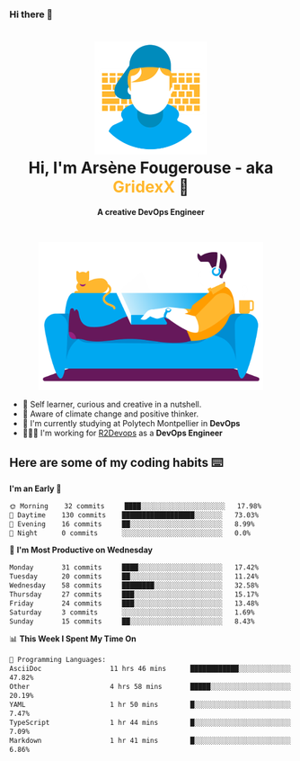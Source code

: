 ### Hi there 👋

<!--
**GridexX/gridexx** is a ✨ _special_ ✨ repository because its `README.md` (this file) appears on your GitHub profile.

Here are some ideas to get you started:

- 🔭 I’m currently working on ...
- 🌱 I’m currently learning ...
- 👯 I’m looking to collaborate on ...
- 🤔 I’m looking for help with ...
- 💬 Ask me about ...
- 📫 How to reach me: ...
- 😄 Pronouns: ...
- ⚡ Fun fact: ...
-->


<!-- Header -->
<h1 align="center">
  <img src="./images/user_profile.png" width="200">
  <br>
  Hi, I'm Arsène Fougerouse - aka <span style="color:#ffb72e">GridexX</span> 👋
</h1>


<p align="center">
  <b>A creative DevOps Engineer </b>
</p>
<br/>
<p align="center">
  <img src="./images/man_couch.png" width="400">
</p>

- 🎨 Self learner, curious and creative in a nutshell. 
- 🌱 Aware of climate change and positive thinker.
- 📕 I'm currently studying at Polytech Montpellier in **DevOps**
- 👨🏻‍💻 I'm working for [R2Devops](https://r2devops.io) as a **DevOps Engineer**


## Here are some of my coding habits ⌨️

<!-- Add a section about tech and Ops stack
  Like this one : https://github.com/Xanthus58#-tech-stack
-->
<!--START_SECTION:waka-->
**I'm an Early 🐤** 

```text
🌞 Morning    32 commits     ████░░░░░░░░░░░░░░░░░░░░░   17.98% 
🌆 Daytime    130 commits    ██████████████████░░░░░░░   73.03% 
🌃 Evening    16 commits     ██░░░░░░░░░░░░░░░░░░░░░░░   8.99% 
🌙 Night      0 commits      ░░░░░░░░░░░░░░░░░░░░░░░░░   0.0%

```
📅 **I'm Most Productive on Wednesday** 

```text
Monday       31 commits     ████░░░░░░░░░░░░░░░░░░░░░   17.42% 
Tuesday      20 commits     ██░░░░░░░░░░░░░░░░░░░░░░░   11.24% 
Wednesday    58 commits     ████████░░░░░░░░░░░░░░░░░   32.58% 
Thursday     27 commits     ███░░░░░░░░░░░░░░░░░░░░░░   15.17% 
Friday       24 commits     ███░░░░░░░░░░░░░░░░░░░░░░   13.48% 
Saturday     3 commits      ░░░░░░░░░░░░░░░░░░░░░░░░░   1.69% 
Sunday       15 commits     ██░░░░░░░░░░░░░░░░░░░░░░░   8.43%

```


📊 **This Week I Spent My Time On** 

```text
💬 Programming Languages: 
AsciiDoc                 11 hrs 46 mins      ████████████░░░░░░░░░░░░░   47.82% 
Other                    4 hrs 58 mins       █████░░░░░░░░░░░░░░░░░░░░   20.19% 
YAML                     1 hr 50 mins        █░░░░░░░░░░░░░░░░░░░░░░░░   7.47% 
TypeScript               1 hr 44 mins        █░░░░░░░░░░░░░░░░░░░░░░░░   7.09% 
Markdown                 1 hr 41 mins        █░░░░░░░░░░░░░░░░░░░░░░░░   6.86%

```


<!--END_SECTION:waka-->

